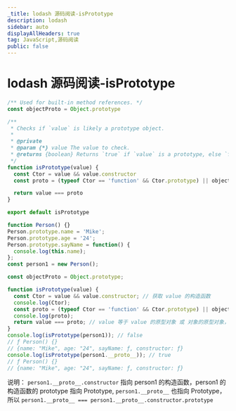 ```yaml
---
_title: lodash 源码阅读-isPrototype
description: lodash
sidebar: auto
displayAllHeaders: true
tag: JavaScript,源码阅读
public: false
---
```


# lodash 源码阅读-isPrototype

```js
/** Used for built-in method references. */
const objectProto = Object.prototype

/**
 * Checks if `value` is likely a prototype object.
 *
 * @private
 * @param {*} value The value to check.
 * @returns {boolean} Returns `true` if `value` is a prototype, else `false`.
 */
function isPrototype(value) {
  const Ctor = value && value.constructor
  const proto = (typeof Ctor == 'function' && Ctor.prototype) || objectProto

  return value === proto
}

export default isPrototype
```

```js
function Person() {}
Person.prototype.name = 'Mike';
Person.prototype.age = '24';
Person.prototype.sayName = function() {
  console.log(this.name);
};
const person1 = new Person();

const objectProto = Object.prototype;

function isPrototype(value) {
  const Ctor = value && value.constructor; // 获取 value 的构造函数
  console.log(Ctor);
  const proto = (typeof Ctor == 'function' && Ctor.prototype) || objectProto; // Ctor.prototype -- value 的构造函数的原型对象
  console.log(proto);
  return value === proto; // value 等于 value 的原型对象 或 对象的原型对象，即 value 是原型对象
}
console.log(isPrototype(person1)); // false
// ƒ Person() {}
// {name: "Mike", age: "24", sayName: ƒ, constructor: ƒ}
console.log(isPrototype(person1.__proto__)); // true
// ƒ Person() {}
// {name: "Mike", age: "24", sayName: ƒ, constructor: ƒ}
```

说明： ```person1.__proto__.constructor``` 指向 person1 的构造函数，person1 的构造函数的 prototype 指向 Prototype, ```person1.__proto__``` 也指向 Prototype，所以 ```person1.__proto__ === person1.__proto__.constructor.prototype```